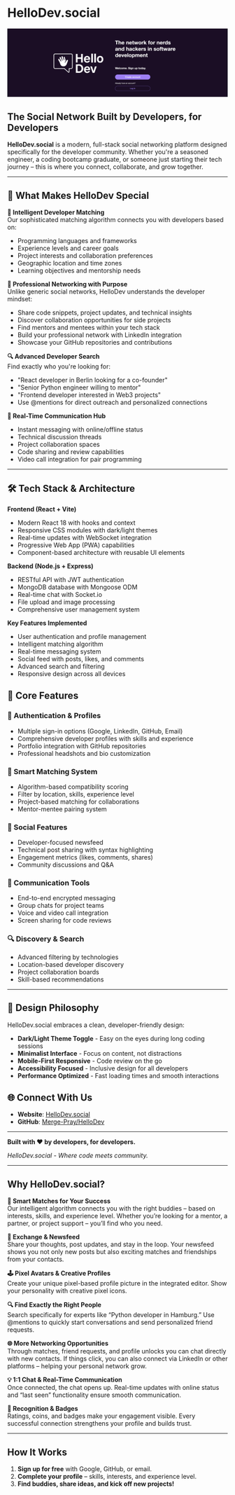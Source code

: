 # HelloDev.social

![alt text](image_readme.png)

## The Social Network Built by Developers, for Developers

**HelloDev.social** is a modern, full-stack social networking platform designed specifically for the developer community. Whether you're a seasoned engineer, a coding bootcamp graduate, or someone just starting their tech journey – this is where you connect, collaborate, and grow together.

---

## 🌟 What Makes HelloDev Special

**🎯 Intelligent Developer Matching**  
Our sophisticated matching algorithm connects you with developers based on:
- Programming languages and frameworks
- Experience levels and career goals
- Project interests and collaboration preferences
- Geographic location and time zones
- Learning objectives and mentorship needs

**💼 Professional Networking with Purpose**  
Unlike generic social networks, HelloDev understands the developer mindset:
- Share code snippets, project updates, and technical insights
- Discover collaboration opportunities for side projects
- Find mentors and mentees within your tech stack
- Build your professional network with LinkedIn integration
- Showcase your GitHub repositories and contributions

**🔍 Advanced Developer Search**  
Find exactly who you're looking for:
- "React developer in Berlin looking for a co-founder"
- "Senior Python engineer willing to mentor"
- "Frontend developer interested in Web3 projects"
- Use @mentions for direct outreach and personalized connections

**💬 Real-Time Communication Hub**  
- Instant messaging with online/offline status
- Technical discussion threads
- Project collaboration spaces
- Code sharing and review capabilities
- Video call integration for pair programming

---

## 🛠 Tech Stack & Architecture

**Frontend (React + Vite)**
- Modern React 18 with hooks and context
- Responsive CSS modules with dark/light themes
- Real-time updates with WebSocket integration
- Progressive Web App (PWA) capabilities
- Component-based architecture with reusable UI elements

**Backend (Node.js + Express)**
- RESTful API with JWT authentication
- MongoDB database with Mongoose ODM
- Real-time chat with Socket.io
- File upload and image processing
- Comprehensive user management system

**Key Features Implemented**
- User authentication and profile management
- Intelligent matching algorithm
- Real-time messaging system
- Social feed with posts, likes, and comments
- Advanced search and filtering
- Responsive design across all devices

## 📱 Core Features

### 🔐 Authentication & Profiles
- Multiple sign-in options (Google, LinkedIn, GitHub, Email)
- Comprehensive developer profiles with skills and experience
- Portfolio integration with GitHub repositories
- Professional headshots and bio customization

### 🤝 Smart Matching System
- Algorithm-based compatibility scoring
- Filter by location, skills, experience level
- Project-based matching for collaborations
- Mentor-mentee pairing system

### 💭 Social Features
- Developer-focused newsfeed
- Technical post sharing with syntax highlighting
- Engagement metrics (likes, comments, shares)
- Community discussions and Q&A

### 💬 Communication Tools
- End-to-end encrypted messaging
- Group chats for project teams
- Voice and video call integration
- Screen sharing for code reviews

### 🔍 Discovery & Search
- Advanced filtering by technologies
- Location-based developer discovery
- Project collaboration boards
- Skill-based recommendations

---

## 🎨 Design Philosophy

HelloDev.social embraces a clean, developer-friendly design:
- **Dark/Light Theme Toggle** - Easy on the eyes during long coding sessions
- **Minimalist Interface** - Focus on content, not distractions
- **Mobile-First Responsive** - Code review on the go
- **Accessibility Focused** - Inclusive design for all developers
- **Performance Optimized** - Fast loading times and smooth interactions



## 🌐 Connect With Us

- **Website**: [HelloDev.social](https://hellodev.social)
- **GitHub**: [Merge-Pray/HelloDev](https://github.com/Merge-Pray/HelloDev)

---

**Built with ❤️ by developers, for developers.**

*HelloDev.social - Where code meets community.*

---

## Why HelloDev.social?  

**🎯 Smart Matches for Your Success**  
Our intelligent algorithm connects you with the right buddies – based on interests, skills, and experience level. Whether you’re looking for a mentor, a partner, or project support – you’ll find who you need.  

**💬 Exchange & Newsfeed**  
Share your thoughts, post updates, and stay in the loop. Your newsfeed shows you not only new posts but also exciting matches and friendships from your contacts.  

**🕹 Pixel Avatars & Creative Profiles**  
Create your unique pixel-based profile picture in the integrated editor. Show your personality with creative pixel icons.  

**🔍 Find Exactly the Right People**  
Search specifically for experts like “Python developer in Hamburg.” Use @mentions to quickly start conversations and send personalized friend requests.  

**🌐 More Networking Opportunities**  
Through matches, friend requests, and profile unlocks you can chat directly with new contacts. If things click, you can also connect via LinkedIn or other platforms – helping your personal network grow.  

**💡 1:1 Chat & Real-Time Communication**  
Once connected, the chat opens up. Real-time updates with online status and “last seen” functionality ensure smooth communication.  

**🏅 Recognition & Badges**  
Ratings, coins, and badges make your engagement visible. Every successful connection strengthens your profile and builds trust.  

---

## How It Works  

1. **Sign up for free** with Google, GitHub, or email.  
2. **Complete your profile** – skills, interests, and experience level.  
3. **Find buddies, share ideas, and kick off new projects!**  

